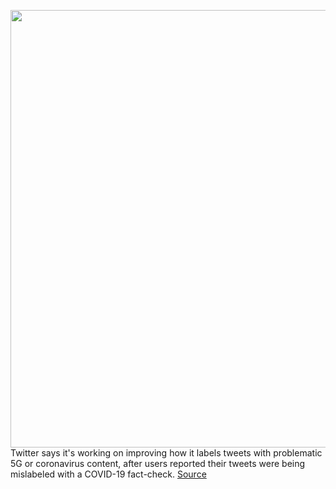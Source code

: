 <img src='https://cdn.vox-cdn.com/thumbor/nhP1ZPaVyPynftzSnNIxxbRlF-w=/0x0:2040x1360/1200x800/filters:focal(857x517:1183x843)/cdn.vox-cdn.com/uploads/chorus_image/image/66991392/acastro_180827_1777_0001.0.jpg' width='700px' /><br/>
Twitter says it's working on improving how it labels tweets with problematic 5G or coronavirus content, after users reported their tweets were being mislabeled with a COVID-19 fact-check.
<a href='https://www.theverge.com/2020/6/27/21305503/twitter-labels-5g-conspiracy-coronavirus'> Source <a/>